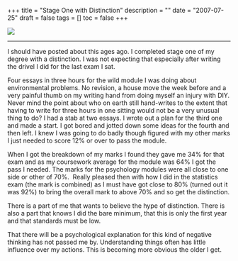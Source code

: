 +++
title = "Stage One with Distinction"
description = ""
date = "2007-07-25"
draft = false
tags = []
toc = false
+++

<img style="display:block;margin:auto" src="https://i.ibb.co/pv3w6fcD/showing-off-5400687259-o.png">

***

I should have posted about this ages ago. I completed stage one of my degree with a distinction. I was not expecting that especially after writing the drivel I did for the last exam I sat.

Four essays in three hours for the wild module I was doing about environmental problems. No revision, a house move the week before and a very painful thumb on my writing hand from doing myself an injury with DIY. Never mind the point about who on earth still hand-writes to the extent that having to write for three hours in one sitting would not be a very unusual thing to do? I had a stab at two essays. I wrote out a plan for the third one and made a start. I got bored and jotted down some ideas for the fourth and then left. I knew I was going to do badly though figured with my other marks I just needed to score 12% or over to pass the module.

When I got the breakdown of my marks I found they gave me 34% for that exam and as my coursework average for the module was 64% I got the pass I needed. The marks for the psychology modules were all close to one side or other of 70%.  Really pleased then with how I did in the statistics exam (the mark is combined) as I must have got close to 80% (turned out it was 92%) to bring the overall mark to above 70% and so get the distinction.

There is a part of me that wants to believe the hype of distinction. There is also a part that knows I did the bare minimum, that this is only the first year and that standards must be low.

That there will be a psychological explanation for this kind of negative thinking has not passed me by. Understanding things often has little influence over my actions. This is becoming more obvious the older I get.